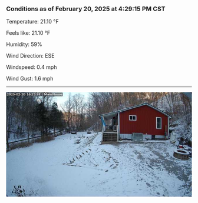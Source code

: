 ### Conditions as of February 20, 2025 at 4:29:15 PM CST 

Temperature: 21.10 &deg;F

Feels like: 21.10 &deg;F

Humidity: 59%

Wind Direction: ESE

Windspeed: 0.4 mph

Wind Gust: 1.6 mph

---

<img src="./images/latest.jpeg"/>

